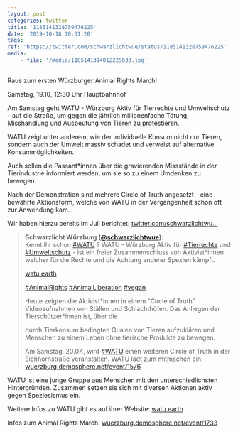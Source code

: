 ```yaml
---
layout: post
categories: twitter
title: '1185141328759476225'
date: '2019-10-18 10:31:26'
tags: 
ref: 'https://twitter.com/schwarzlichtwue/status/1185141328759476225'
media:
    - file: '/media/1185141314012229633.jpg'
---
```

Raus zum ersten Würzburger Animal Rights March!

Samstag, 19.10, 12:30 Uhr Hauptbahnhof



Am Samstag geht WATU - Würzburg Aktiv für Tierrechte und Umweltschutz - auf die Straße, um gegen die jährlich millionenfache Tötung, Misshandlung und Ausbeutung von Tieren zu protestieren.  


WATU zeigt unter anderem, wie der individuelle Konsum nicht nur Tieren, sondern auch der Umwelt massiv schadet und verweist auf alternative Konsummöglichkeiten. 


Auch sollen die Passant\*innen über die gravierenden Missstände in der Tierindustrie informiert werden, um sie so zu einem Umdenken zu bewegen. 


Nach der Demonstration sind mehrere Circle of Truth angesetzt - eine bewährte Aktionsform, welche von WATU in der Vergangenheit schon oft zur Anwendung kam.

Wir haben hierzu bereits im Juli berichtet: [twitter.com/schwarzlichtwu…](https://twitter.com/schwarzlichtwue/status/1147590176736272387) 


> <b>Schwarzlicht Würzburg ([@schwarzlichtwue](https://twitter.com/schwarzlichtwue)):</b>  
>Kennt ihr schon [#WATU](/t/watu) ? WATU - Würzburg Aktiv für [#Tierrechte](/t/tierrechte) und [#Umweltschutz](/t/umweltschutz) - ist ein freier Zusammenschluss von Aktivist\*innen welcher für die Rechte und die Achtung anderer Spezien kämpft.  
>  
>[watu.earth](https://watu.earth)  
>  
>[#AnimalRights](/t/animalrights) [#AnimalLiberation](/t/animalliberation) [#vegan](/t/vegan)    
>  
>  
>Heute zeigten die Aktivist\*innen in einem "Circle of Truth" Videoaufnahmen von Ställen und Schlachthöfen. Das Anliegen der Tierschützer\*innen ist, über die  
>  
>durch Tierkonsum bedingten Qualen von Tieren aufzuklären und Menschen zu einem Leben ohne tierische Produkte zu bewegen.   
>  
>  
>Am Samstag, 20.07., wird [#WATU](/t/watu) einen weiteren Circle of Truth in der Eichhornstraße veranstalten. WATU lädt zum mitmachen ein: [wuerzburg.demosphere.net/event/1576](https://wuerzburg.demosphere.net/event/1576)   
>  
>  


WATU ist eine junge Gruppe aus Menschen mit den unterschiedlichsten Hintergründen. Zusammen setzen sie sich mit diversen Aktionen aktiv gegen Speziesismus ein.



Weitere Infos zu WATU gibt es auf ihrer Website: [watu.earth](https://watu.earth/) 


Infos zum Animal Rights March: [wuerzburg.demosphere.net/event/1733](https://wuerzburg.demosphere.net/event/1733) 

